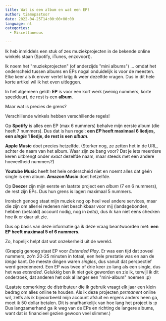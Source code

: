 ```yaml
---
title: Wat is een album en wat een EP?
author: tiamopastoor
date: 2022-04-25T14:00:00+00:00
language: nl
categories:
  - Miscellaneous

---
```

Ik heb inmiddels een stuk of zes muziekprojecten in de bekende online winkels staan (Spotify, iTunes, enzovoort).

Ik noem het "muziekprojecten" (of anderzijds "mini albums") ... omdat het onderscheid tussen albums en EPs nogal onduidelijk is voor de meesten. Elke keer als ik erover vertel krijg ik weer dezelfde vragen. Dus in dit hele korte artikel wil ik het even uitleggen.

In het algemeen geldt: **EP** is voor een kort werk (weinig nummers, korte speelduur), de rest is een **album**.

Maar wat is precies de grens?

Verschillende winkels hebben verschillende regels!

Op **Spotify** is alles een EP (max 6 nummers) behalve mijn eerste album (die heeft 7 nummers). Dus dat is hun regel: **een _EP_ heeft maximaal 6 liedjes, een _single_ 1 liedje, de rest is een _album_.**

**Apple Music** doet precies hetzelfde. (Sterker nog, ze zetten het in de URL, achter de naam van het album. Waar zijn ze bang voor? Dat je iets meerdere keren uitbrengt onder _exact_ dezelfde naam, maar steeds met een andere hoeveelheid nummers?)

**Youtube Music** heeft het hele onderscheid niet en noemt alles dat géén single is een album. **Amazon Music** doet hetzelfde.

Op **Deezer** zijn mijn eerste en laatste project een _album_ (7 en 6 nummers), de rest zijn EPs. Dus hun grens is lager: maximaal 5 nummers.

Ironisch genoeg staat mijn muziek nog op heel veel andere services, maar die zijn om allerlei redenen niet beschikbaar voor mij (landsgebonden, hebben (betaald) account nodig, nog in _beta_), dus ik kan niet eens checken hoe ik er daar uit zie.

Dus op basis van deze informatie ga ik deze vraag beantwoorden met: **een EP heeft maximaal 5 of 6 nummers.** 

Zo, hopelijk helpt dat wat onzekerheid uit de wereld.

(Grappig genoeg staat EP voor _Extended Play_. Er was een tijd dat zoveel nummers, zo'n 20-25 minuten in totaal, een hele prestatie was en aan de _lange_ kant. De meeste dingen waren _singles_, dus vanuit dat perspectief werd geredeneerd. Een EP was twee of drie keer zo lang als een single, dus het was _extended_. Gelukkig ben ik niet gek geworden en zie ik, terwijl ik dit onderzoek, dat anderen het ook al langer een "mini-album" noemen :p)

(Laatste opmerking: de distributeur die ik gebruik vraagt elk jaar een klein bedrag om alles online te houden. Als ik deze projecten _permanent_ online wil, zelfs als ik bijvoorbeeld mijn account afsluit en ergens anders heen ga, moet ik 50 dollar betalen. Dit is onafhankelijk van hoe lang het project is :p Dus langzamerhand ga ik weg van de EPs en richting de langere albums, want dat is financieel gezien gewoon veel slimmer.)